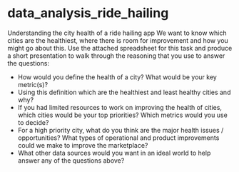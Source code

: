 # data_analysis_ride_hailing
Understanding the city health of a ride hailing app
We want to know which cities are the healthiest, where there is room for improvement and how you might go about this. 
Use the attached spreadsheet for this task and produce a short presentation to walk through the reasoning that you use to answer the questions:

 - How would you define the health of a city? What would be your key metric(s)?
 - Using this definition which are the healthiest and least healthy cities and why?
 - If you had limited resources to work on improving the health of cities, which cities would be your top priorities? Which metrics would you use to decide?
 - For a high priority city, what do you think are the major health issues / opportunities? What types of
  operational and product improvements could we make to improve the marketplace?
 - What other data sources would you want in an ideal world to help answer any of the questions above?

